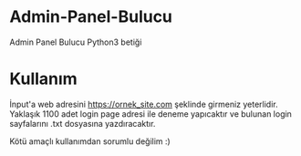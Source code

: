 # Admin-Panel-Bulucu
Admin Panel Bulucu Python3 betiği 

# Kullanım
İnput'a web adresini https://ornek_site.com şeklinde girmeniz yeterlidir. Yaklaşık 1100 adet login page adresi ile deneme yapıcaktır ve bulunan login sayfalarını .txt dosyasına yazdıracaktır.

Kötü amaçlı kullanımdan sorumlu değilim :)
